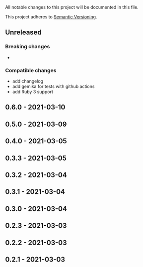 All notable changes to this project will be documented in this file.

This project adheres to [Semantic Versioning](http://semver.org/spec/v2.0.0.html).


## Unreleased

### Breaking changes

- 

### Compatible changes

- add changelog
- add gemika for tests with github actions
- add Ruby 3 support

## 0.6.0 - 2021-03-10
## 0.5.0 - 2021-03-09
## 0.4.0 - 2021-03-05
## 0.3.3 - 2021-03-05
## 0.3.2 - 2021-03-04 
## 0.3.1 - 2021-03-04
## 0.3.0 - 2021-03-04
## 0.2.3 - 2021-03-03
## 0.2.2 - 2021-03-03
## 0.2.1 - 2021-03-03 
